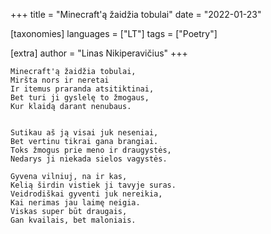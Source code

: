 +++
title = "Minecraft'ą žaidžia tobulai"
date = "2022-01-23"

[taxonomies]
languages = ["LT"]
tags = ["Poetry"]

[extra]
author = "Linas Nikiperavičius"
+++
```
Minecraft'ą žaidžia tobulai,
Miršta nors ir neretai
Ir itemus praranda atsitiktinai,
Bet turi ji gyslelę to žmogaus,
Kur klaidą darant nenubaus.
```
<!-- more -->
```

Sutikau aš ją visai juk neseniai,
Bet vertinu tikrai gana brangiai.
Toks žmogus prie meno ir draugystės,
Nedarys ji niekada sielos vagystės.

Gyvena vilniuj, na ir kas,
Kelią širdin vistiek ji tavyje suras.
Veidrodiškai gyventi juk nereikia,
Kai nerimas jau laimę neigia.
Viskas super būt draugais,
Gan kvailais, bet maloniais.
```
